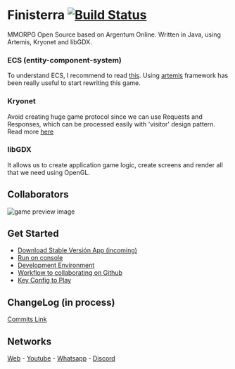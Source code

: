 # Finisterra [![Build Status](https://travis-ci.org/ao-libre/ao-java.svg?branch=master)](https://travis-ci.org/ao-libre/ao-java) 

MMORPG Open Source based on Argentum Online. Written in Java, using Artemis, Kryonet and libGDX.

### ECS (entity-component-system)
To understand ECS, I recommend to read [this](https://github.com/junkdog/artemis-odb/wiki/Introduction-to-Entity-Systems).
Using [artemis](https://github.com/junkdog/artemis-odb) framework has been really useful to start rewriting this game.

### Kryonet
Avoid creating huge game protocol since we can use Requests and Responses, which can be processed easily with 'visitor' design pattern. 
Read more [here](https://github.com/EsotericSoftware/kryonet)

### libGDX
It allows us to create application game logic, create screens and render all that we need using OpenGL.

## Collaborators
![game preview image](https://cdn.discordapp.com/attachments/580487031197794313/636899837354442755/readme-repo.png)

## Get Started
* [Download Stable Versión App (incoming)](https://github.com/ao-libre/ao-java/releases)
* [Run on console](docs/get-started/run-on-console.md)
* [Development Environment](docs/get-started/development-environment.md)
* [Workflow to collaborating on Github](docs/get-started/workflow-github.md)
* [Key Config to Play](docs/get-started/key-config-to-play.md)

## ChangeLog (in process)
[Commits Link](https://github.com/ao-libre/ao-java/commits/master)

## Networks
[Web](https://finisterra.argentumonline.org/) - [Youtube](https://www.youtube.com/watch?v=rXinaWXErwo&list=PLnBfSTXOshh7Ndf_53CxLk76vhyzEXOdR) - 
[Whatsapp](https://api.whatsapp.com/send?phone=5492216822760) -  [Discord](https://discord.gg/qCJPGbY)